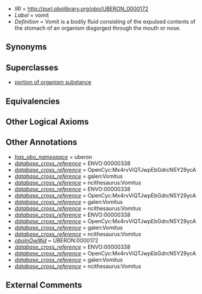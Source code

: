  * *IRI* = http://purl.obolibrary.org/obo/UBERON_0000172
 * *Label* = vomit
 * *Definition* = Vomit is a bodily fluid consisting of the expulsed contents of the stomach of an organism disgorged through the mouth or nose.

## Synonyms


## Superclasses

 * [portion of organism substance](../../UBERON/63/UBERON_0000463.md)

## Equivalencies


## Other Logical Axioms


## Other Annotations

 * *[has_obo_namespace](../../ce/oboInOwl#hasOBONamespace.md)* = uberon
 * *[database_cross_reference](../../ef/oboInOwl#hasDbXref.md)* = ENVO:00000338
 * *[database_cross_reference](../../ef/oboInOwl#hasDbXref.md)* = OpenCyc:Mx4rvViQTJwpEbGdrcN5Y29ycA
 * *[database_cross_reference](../../ef/oboInOwl#hasDbXref.md)* = galen:Vomitus
 * *[database_cross_reference](../../ef/oboInOwl#hasDbXref.md)* = ncithesaurus:Vomitus
 * *[database_cross_reference](../../ef/oboInOwl#hasDbXref.md)* = ENVO:00000338
 * *[database_cross_reference](../../ef/oboInOwl#hasDbXref.md)* = OpenCyc:Mx4rvViQTJwpEbGdrcN5Y29ycA
 * *[database_cross_reference](../../ef/oboInOwl#hasDbXref.md)* = galen:Vomitus
 * *[database_cross_reference](../../ef/oboInOwl#hasDbXref.md)* = ncithesaurus:Vomitus
 * *[database_cross_reference](../../ef/oboInOwl#hasDbXref.md)* = ENVO:00000338
 * *[database_cross_reference](../../ef/oboInOwl#hasDbXref.md)* = OpenCyc:Mx4rvViQTJwpEbGdrcN5Y29ycA
 * *[database_cross_reference](../../ef/oboInOwl#hasDbXref.md)* = galen:Vomitus
 * *[database_cross_reference](../../ef/oboInOwl#hasDbXref.md)* = ncithesaurus:Vomitus
 * *[oboInOwl#id](../../id/oboInOwl#id.md)* = UBERON:0000172
 * *[database_cross_reference](../../ef/oboInOwl#hasDbXref.md)* = ENVO:00000338
 * *[database_cross_reference](../../ef/oboInOwl#hasDbXref.md)* = OpenCyc:Mx4rvViQTJwpEbGdrcN5Y29ycA
 * *[database_cross_reference](../../ef/oboInOwl#hasDbXref.md)* = galen:Vomitus
 * *[database_cross_reference](../../ef/oboInOwl#hasDbXref.md)* = ncithesaurus:Vomitus

## External Comments

